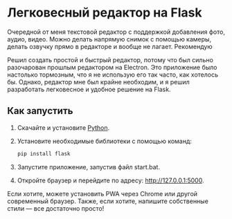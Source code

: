 # Легковесный редактор на Flask

Очередной от меня текстовой редактор с поддержкой добавления фото, аудио, видео. Можно делать напрямую снимок с помощью камеры, делать озвучку прямо в редакторе и вообще не лагает. Рекомендую



Решил создать простой и быстрый редактор, потому что был сильно разочарован прошлым редактором на Electron. Это приложение было настолько тормозным, что я не использую его так часто, как хотелось бы. Однако, редактор мне был крайне необходим, и я решил разработать легковесное и удобное решение на Flask.

## Как запустить

1. Скачайте и установите [Python](https://www.python.org/downloads/).
2. Установите необходимые библиотеки с помощью команд:

   ```bash
   pip install flask
   
3. Запустите приложение, запустив файл start.bat.
4. Откройте браузер и перейдите по адресу: http://127.0.0.1:5000.
   
Если хотите, можете установить PWA через Chrome или другой современный браузер. Также, если хотите, напишите собственные стили — все достаточно просто!
